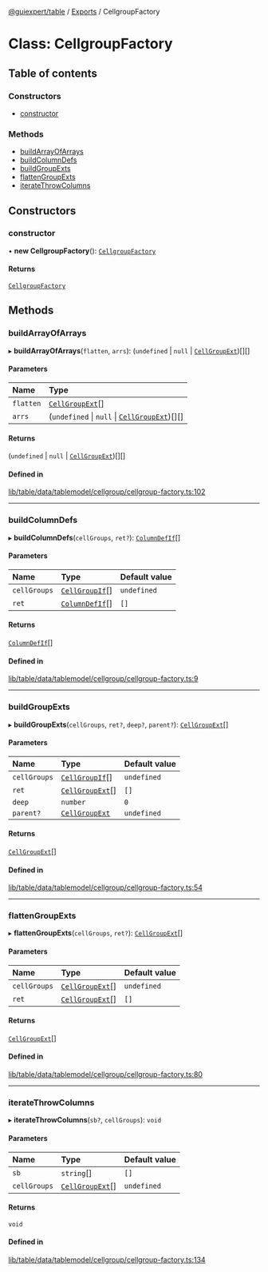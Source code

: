 [@guiexpert/table](../README.md) / [Exports](../modules.md) / CellgroupFactory

# Class: CellgroupFactory

## Table of contents

### Constructors

- [constructor](CellgroupFactory.md#constructor)

### Methods

- [buildArrayOfArrays](CellgroupFactory.md#buildarrayofarrays)
- [buildColumnDefs](CellgroupFactory.md#buildcolumndefs)
- [buildGroupExts](CellgroupFactory.md#buildgroupexts)
- [flattenGroupExts](CellgroupFactory.md#flattengroupexts)
- [iterateThrowColumns](CellgroupFactory.md#iteratethrowcolumns)

## Constructors

### constructor

• **new CellgroupFactory**(): [`CellgroupFactory`](CellgroupFactory.md)

#### Returns

[`CellgroupFactory`](CellgroupFactory.md)

## Methods

### buildArrayOfArrays

▸ **buildArrayOfArrays**(`flatten`, `arrs`): (`undefined` \| ``null`` \| [`CellGroupExt`](CellGroupExt.md))[][]

#### Parameters

| Name | Type |
| :------ | :------ |
| `flatten` | [`CellGroupExt`](CellGroupExt.md)[] |
| `arrs` | (`undefined` \| ``null`` \| [`CellGroupExt`](CellGroupExt.md))[][] |

#### Returns

(`undefined` \| ``null`` \| [`CellGroupExt`](CellGroupExt.md))[][]

#### Defined in

[lib/table/data/tablemodel/cellgroup/cellgroup-factory.ts:102](https://github.com/guiexperttable/ge-table/blob/65d38fc/libs/table/src/lib/table/data/tablemodel/cellgroup/cellgroup-factory.ts#L102)

___

### buildColumnDefs

▸ **buildColumnDefs**(`cellGroups`, `ret?`): [`ColumnDefIf`](../interfaces/ColumnDefIf.md)[]

#### Parameters

| Name | Type | Default value |
| :------ | :------ | :------ |
| `cellGroups` | [`CellGroupIf`](../interfaces/CellGroupIf.md)[] | `undefined` |
| `ret` | [`ColumnDefIf`](../interfaces/ColumnDefIf.md)[] | `[]` |

#### Returns

[`ColumnDefIf`](../interfaces/ColumnDefIf.md)[]

#### Defined in

[lib/table/data/tablemodel/cellgroup/cellgroup-factory.ts:9](https://github.com/guiexperttable/ge-table/blob/65d38fc/libs/table/src/lib/table/data/tablemodel/cellgroup/cellgroup-factory.ts#L9)

___

### buildGroupExts

▸ **buildGroupExts**(`cellGroups`, `ret?`, `deep?`, `parent?`): [`CellGroupExt`](CellGroupExt.md)[]

#### Parameters

| Name | Type | Default value |
| :------ | :------ | :------ |
| `cellGroups` | [`CellGroupIf`](../interfaces/CellGroupIf.md)[] | `undefined` |
| `ret` | [`CellGroupExt`](CellGroupExt.md)[] | `[]` |
| `deep` | `number` | `0` |
| `parent?` | [`CellGroupExt`](CellGroupExt.md) | `undefined` |

#### Returns

[`CellGroupExt`](CellGroupExt.md)[]

#### Defined in

[lib/table/data/tablemodel/cellgroup/cellgroup-factory.ts:54](https://github.com/guiexperttable/ge-table/blob/65d38fc/libs/table/src/lib/table/data/tablemodel/cellgroup/cellgroup-factory.ts#L54)

___

### flattenGroupExts

▸ **flattenGroupExts**(`cellGroups`, `ret?`): [`CellGroupExt`](CellGroupExt.md)[]

#### Parameters

| Name | Type | Default value |
| :------ | :------ | :------ |
| `cellGroups` | [`CellGroupExt`](CellGroupExt.md)[] | `undefined` |
| `ret` | [`CellGroupExt`](CellGroupExt.md)[] | `[]` |

#### Returns

[`CellGroupExt`](CellGroupExt.md)[]

#### Defined in

[lib/table/data/tablemodel/cellgroup/cellgroup-factory.ts:80](https://github.com/guiexperttable/ge-table/blob/65d38fc/libs/table/src/lib/table/data/tablemodel/cellgroup/cellgroup-factory.ts#L80)

___

### iterateThrowColumns

▸ **iterateThrowColumns**(`sb?`, `cellGroups`): `void`

#### Parameters

| Name | Type | Default value |
| :------ | :------ | :------ |
| `sb` | `string`[] | `[]` |
| `cellGroups` | [`CellGroupExt`](CellGroupExt.md)[] | `undefined` |

#### Returns

`void`

#### Defined in

[lib/table/data/tablemodel/cellgroup/cellgroup-factory.ts:134](https://github.com/guiexperttable/ge-table/blob/65d38fc/libs/table/src/lib/table/data/tablemodel/cellgroup/cellgroup-factory.ts#L134)
